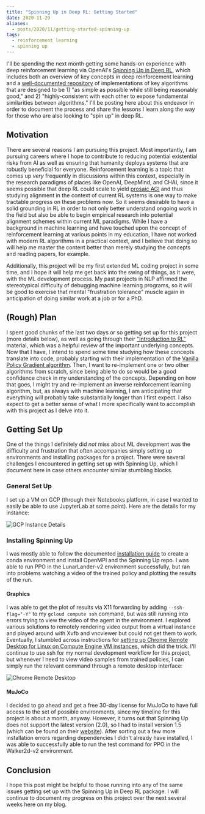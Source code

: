```yaml
---
title: "Spinning Up in Deep RL: Getting Started"
date: 2020-11-29
aliases:
  - posts/2020/11/getting-started-spinning-up
tags:
  - reinforcement learning
  - spinning up
---
```


I'll be spending the next month getting some hands-on experience with deep reinforcement learning via OpenAI's [Spinning Up in Deep RL](https://spinningup.openai.com/en/latest/index.html), which includes both an overview of key concepts in deep reinforcement learning and a [well-documented repository](https://github.com/openai/spinningup) of implementations of key algorithms that are designed to be 1) "as simple as possible while still being reasonably good," and 2) "highly-consistent with each other to expose fundamental similarities between algorithms." I'll be posting here about this endeavor in order to document the process and share the lessons I learn along the way for those who are also looking to "spin up" in deep RL.

## Motivation

There are several reasons I am pursuing this project. Most importantly, I am pursuing careers where I hope to contribute to reducing potential existential risks from AI as well as ensuring that humanity deploys systems that are robustly beneficial for everyone. Reinforcement learning is a topic that comes up _very_ frequently in discussions within this context, especially in the research paradigms of places like OpenAI, DeepMind, and CHAI, since it seems possible that deep RL could scale to yield [prosaic AGI](https://ai-alignment.com/prosaic-ai-control-b959644d79c2) and thus studying alignment in the context of current RL systems is one way to make tractable progress on these problems now. So it seems desirable to have a solid grounding in RL in order to not only better understand ongoing work in the field but also be able to begin empirical research into potential alignment schemes within current ML paradigms. While I have a background in machine learning and have touched upon the concept of reinforcement learning at various points in my education, I have not worked with modern RL algorithms in a practical context, and I believe that doing so will help me master the content better than merely studying the concepts and reading papers, for example.

Additionally, this project will be my first extended ML coding project in some time, and I hope it will help me get back into the swing of things, as it were, with the ML development process. My past projects in NLP affirmed the stereotypical difficulty of debugging machine learning programs, so it will be good to exercise that mental "frustration tolerance" muscle again in anticipation of doing similar work at a job or for a PhD.

## (Rough) Plan

I spent good chunks of the last two days or so getting set up for this project (more details below), as well as going through their ["Introduction to RL"](https://spinningup.openai.com/en/latest/spinningup/rl_intro.html) material, which was a helpful review of the important underlying concepts. Now that I have, I intend to spend some time studying how these concepts translate into code, probably starting with their implementation of the [Vanilla Policy Gradient algorithm](https://spinningup.openai.com/en/latest/algorithms/vpg.html#other-public-implementations). Then, I want to re-implement one or two other algorithms from scratch, since being able to do so would be a good confidence check in my understanding of the concepts. Depending on how that goes, I might try and re-implement an inverse reinforcement learning algorithm, but, as always with machine learning, I am anticipating that everything will probably take substantially longer than I first expect. I also expect to get a better sense of what I more specifically want to accomplish with this project as I delve into it.

## Getting Set Up

One of the things I definitely did _not_ miss about ML development was the difficulty and frustration that often accompanies simply setting up environments and installing packages for a project. There were several challenges I encountered in getting set up with Spinning Up, which I document here in case others encounter similar stumbling blocks.

### General Set Up

I set up a VM on GCP (through their Notebooks platform, in case I wanted to easily be able to use JupyterLab at some point). Here are the details for my instance:

![GCP Instance Details](/images/spinning-up/gcloud_instance.png)

### Installing Spinning Up

I was mostly able to follow the documented [installation guide](https://spinningup.openai.com/en/latest/user/installation.html) to create a conda environment and install OpenMPI and the Spinning Up repo. I was able to run PPO in the LunarLander-v2 environment successfully, but ran into problems watching a video of the trained policy and plotting the results of the run.

#### Graphics

I was able to get the plot of results via X11 forwarding by adding `--ssh-flag="-Y"` to my `gcloud compute ssh` command, but was still running into errors trying to view the video of the agent in the environment. I explored various solutions to remotely rendering video output from a virtual instance and played around with Xvfb and vncviewer but could not get them to work. Eventually, I stumbled across instructions for [setting up Chrome Remote Desktop for Linux on Compute Engine VM instances](https://cloud.google.com/solutions/chrome-desktop-remote-on-compute-engine), which did the trick. I'll continue to use ssh for my normal development workflow for this project, but whenever I need to view video samples from trained policies, I can simply run the relevant command through a remote desktop interface:

![Chrome Remote Desktop](/images/spinning-up/chrome_remote_desktop.png)

#### MuJoCo

I decided to go ahead and get a free 30-day license for MuJoCo to have full access to the set of possible environments, since my timeline for this project is about a month, anyway. However, it turns out that Spinning Up does not support the latest version (2.0), so I had to install version 1.5 (which can be found on their [website](https://www.roboti.us)). After sorting out a few more installation errors regarding dependencies I didn't already have installed, I was able to successfully able to run the test command for PPO in the Walker2d-v2 environment.

## Conclusion

I hope this post might be helpful to those running into any of the same issues getting set up with the Spinning Up in Deep RL package. I will continue to document my progress on this project over the next several weeks here on my blog.
